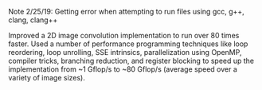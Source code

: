Note 2/25/19: Getting error when attempting to run files using gcc, g++, clang, clang++ 

Improved a 2D image convolution implementation to run over 80 times faster. Used a number of performance programming techniques like loop reordering, loop unrolling, SSE intrinsics, parallelization using OpenMP, compiler tricks, branching reduction, and register blocking to speed up the implementation from ~1 Gflop/s to ~80 Gflop/s (average speed over a variety of image sizes).
